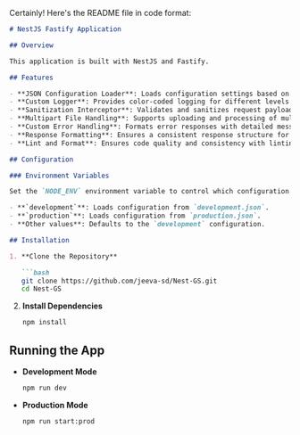 Certainly! Here's the README file in code format:

```markdown
# NestJS Fastify Application

## Overview

This application is built with NestJS and Fastify.

## Features

- **JSON Configuration Loader**: Loads configuration settings based on the environment (development, production, etc.).
- **Custom Logger**: Provides color-coded logging for different levels (`log`, `error`, `warn`, `debug`, `verbose`, `info`, `exception`).
- **Sanitization Interceptor**: Validates and sanitizes request payloads, including multipart file uploads.
- **Multipart File Handling**: Supports uploading and processing of multipart files with validation.
- **Custom Error Handling**: Formats error responses with detailed messages and status codes.
- **Response Formatting**: Ensures a consistent response structure for all API responses.
- **Lint and Format**: Ensures code quality and consistency with linting and formatting.

## Configuration

### Environment Variables

Set the `NODE_ENV` environment variable to control which configuration file is loaded:

- **`development`**: Loads configuration from `development.json`.
- **`production`**: Loads configuration from `production.json`.
- **Other values**: Defaults to the `development` configuration.

## Installation

1. **Clone the Repository**

   ```bash
   git clone https://github.com/jeeva-sd/Nest-GS.git
   cd Nest-GS
   ```

2. **Install Dependencies**

   ```bash
   npm install
   ```

## Running the App

- **Development Mode**

   ```bash
   npm run dev
   ```

- **Production Mode**

   ```bash
   npm run start:prod
   ```
```
